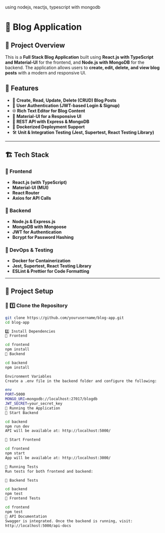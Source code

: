 using nodejs, reactjs, typescript with mongodb
# 📝 Blog Application  

## 🚀 Project Overview  
This is a **Full Stack Blog Application** built using **React.js with TypeScript and Material-UI** for the frontend, and **Node.js with MongoDB** for the backend. The application allows users to **create, edit, delete, and view blog posts** with a modern and responsive UI.  

## 📌 Features  
- 📝 **Create, Read, Update, Delete (CRUD) Blog Posts**  
- 🔐 **User Authentication (JWT-based Login & Signup)**  
- 🌐 **Rich Text Editor for Blog Content**  
- 🎨 **Material-UI for a Responsive UI**  
- 📡 **REST API with Express & MongoDB**  
- 🚀 **Dockerized Deployment Support**  
- 🛠️ **Unit & Integration Testing (Jest, Supertest, React Testing Library)**  

---

## 🏗️ Tech Stack  

### 🔹 Frontend  
- **React.js (with TypeScript)**
- **Material-UI (MUI)**
- **React Router**
- **Axios for API Calls**  

### 🔹 Backend  
- **Node.js & Express.js**  
- **MongoDB with Mongoose**  
- **JWT for Authentication**  
- **Bcrypt for Password Hashing**  

### 🔹 DevOps & Testing  
- **Docker for Containerization**  
- **Jest, Supertest, React Testing Library**  
- **ESLint & Prettier for Code Formatting**  

---

## 📂 Project Setup  

### 🔹 1️⃣ Clone the Repository  
```sh
git clone https://github.com/yourusername/blog-app.git
cd blog-app

2️⃣ Install Dependencies
📌 Frontend

cd frontend
npm install
📌 Backend

cd backend
npm install

Environment Variables
Create a .env file in the backend folder and configure the following:

env
PORT=5000
MONGO_URI=mongodb://localhost:27017/blogdb
JWT_SECRET=your_secret_key
🔨 Running the Application
🔹 Start Backend

cd backend
npm run dev
API will be available at: http://localhost:5000/

🔹 Start Frontend

cd frontend
npm start
App will be available at: http://localhost:3000/

🧪 Running Tests
Run tests for both frontend and backend:

🔹 Backend Tests

cd backend
npm test
🔹 Frontend Tests

cd frontend
npm test
📜 API Documentation
Swagger is integrated. Once the backend is running, visit:
http://localhost:5000/api-docs


